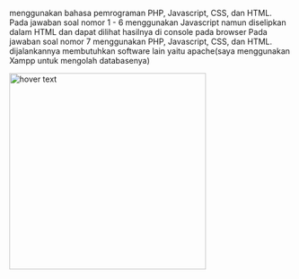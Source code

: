 menggunakan bahasa pemrograman PHP, Javascript, CSS, dan HTML. 
Pada jawaban soal nomor 1 - 6 menggunakan Javascript namun diselipkan dalam HTML dan dapat dilihat hasilnya di console pada browser
Pada jawaban soal nomor 7 menggunakan PHP, Javascript, CSS, dan HTML. dijalankannya membutuhkan software lain yaitu apache(saya menggunakan Xampp untuk mengolah databasenya)

<img src="https://github.com/magung/tes_bootcamp_arkademy_kloter2/jawaban_no7/screenshoot jawaban 7/01.png" width="350" title="hover text">
 
